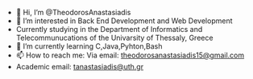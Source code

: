 - 👋 Hi, I’m @TheodorosAnastasiadis
- 👀 I’m interested in Back End Development and Web Development
- Currently studying in the Department of Informatics and Telecommunucations of the Univarsity of Thessaly, Greece
- 🌱 I’m currently learning C,Java,Pyhton,Bash
- 📫 How to reach me: Via email: theodorosanastasiadis15@gmail.com
- Academic email: tanastasiadis@uth.gr


<!---
TheodorosAnastasiadis/TheodorosAnastasiadis is a ✨ special ✨ repository because its `README.md` (this file) appears on your GitHub profile.
You can click the Preview link to take a look at your changes.
--->
